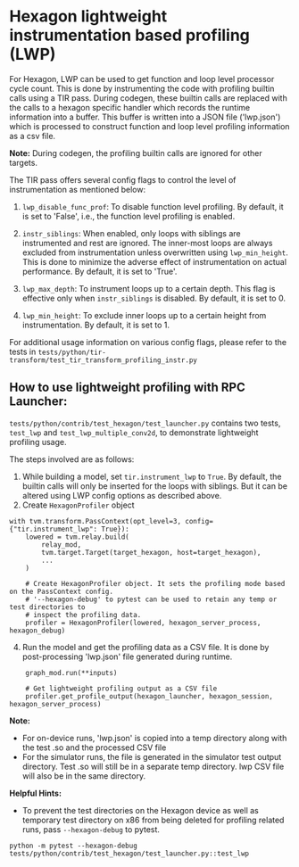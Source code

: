 <!--- Licensed to the Apache Software Foundation (ASF) under one -->
<!--- or more contributor license agreements.  See the NOTICE file -->
<!--- distributed with this work for additional information -->
<!--- regarding copyright ownership.  The ASF licenses this file -->
<!--- to you under the Apache License, Version 2.0 (the -->
<!--- "License"); you may not use this file except in compliance -->
<!--- with the License.  You may obtain a copy of the License at -->

<!---   http://www.apache.org/licenses/LICENSE-2.0 -->

<!--- Unless required by applicable law or agreed to in writing, -->
<!--- software distributed under the License is distributed on an -->
<!--- "AS IS" BASIS, WITHOUT WARRANTIES OR CONDITIONS OF ANY -->
<!--- KIND, either express or implied.  See the License for the -->
<!--- specific language governing permissions and limitations -->
<!--- under the License. -->

# Hexagon lightweight instrumentation based profiling (LWP)

For Hexagon, LWP can be used to get function and loop level processor cycle count.
This is done by instrumenting the code with profiling builtin calls using a TIR pass.
During codegen, these builtin calls are replaced with the calls to a hexagon specific
handler which records the runtime information into a buffer.
This buffer is written into a JSON file ('lwp.json') which is processed to construct
function and loop level profiling information as a csv file.

**Note:** During codegen, the profiling builtin calls are ignored for other targets.

The TIR pass offers several config flags to control the level of instrumentation
as mentioned below:

1) `lwp_disable_func_prof`: To disable function level profiling. By default, it is
set to 'False', i.e., the function level profiling is enabled.

2) `instr_siblings`: When enabled, only loops with siblings are instrumented and rest are
ignored. The inner-most loops are always excluded from instrumentation unless overwritten
using `lwp_min_height`. This is done to minimize the adverse effect of instrumentation on
actual performance. By default, it is set to 'True'.

3) `lwp_max_depth`: To instrument loops up to a certain depth. This flag is effective
only when `instr_siblings` is disabled. By default, it is set to 0.

4) `lwp_min_height`: To exclude inner loops up to a certain height from instrumentation.
By default, it is set to 1.

For additional usage information on various config flags, please refer to the tests in
`tests/python/tir-transform/test_tir_transform_profiling_instr.py`


## How to use lightweight profiling with RPC Launcher:

`tests/python/contrib/test_hexagon/test_launcher.py` contains two tests, `test_lwp` and
`test_lwp_multiple_conv2d`, to demonstrate lightweight profiling usage.

The steps involved are as follows:

1) While building a model, set `tir.instrument_lwp` to `True`.
   By default, the builtin calls will only be inserted for the loops with siblings. But it
   can be altered using LWP config options as described above.
2) Create `HexagonProfiler` object

```
with tvm.transform.PassContext(opt_level=3, config={"tir.instrument_lwp": True}):
    lowered = tvm.relay.build(
        relay_mod,
        tvm.target.Target(target_hexagon, host=target_hexagon),
        ...
    )

    # Create HexagonProfiler object. It sets the profiling mode based on the PassContext config.
    # '--hexagon-debug' to pytest can be used to retain any temp or test directories to
    # inspect the profiling data.
    profiler = HexagonProfiler(lowered, hexagon_server_process, hexagon_debug)
```

4) Run the model and get the profiling data as a CSV file. It is done by post-processing
   'lwp.json' file generated during runtime.

```
    graph_mod.run(**inputs)

    # Get lightweight profiling output as a CSV file
    profiler.get_profile_output(hexagon_launcher, hexagon_session, hexagon_server_process)
```
**Note:**

- For on-device runs, 'lwp.json' is copied into a temp directory along with the test .so and the processed
  CSV file
- For the simulator runs, the file is generated in the simulator test output directory. Test  .so
  will still be in a separate temp directory. lwp CSV file will also be in the same directory.

**Helpful Hints:**

- To prevent the test directories on the Hexagon device as well as temporary test directory on x86
from being deleted for profiling related runs, pass `--hexagon-debug` to pytest.

```
python -m pytest --hexagon-debug tests/python/contrib/test_hexagon/test_launcher.py::test_lwp
```
